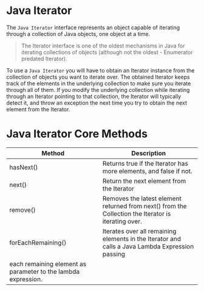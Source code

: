 # Java Iterator

The `Java Iterator` interface represents an object capable of iterating through a collection of Java objects, one object
at a time.

> The Iterator interface is one of the oldest mechanisms in Java for iterating collections of objects (although not the
> oldest - Enumerator predated Iterator).

To use a `Java Iterator` you will have to obtain an Iterator instance from the collection of objects you want to iterate
over.
The obtained Iterator keeps track of the elements in the underlying collection to make sure you iterate through all of
them.
If you modify the underlying collection while iterating through an Iterator pointing to that collection,
the Iterator will typically detect it, and throw an exception the next time you try to obtain the next element from the
Iterator.

# Java Iterator Core Methods

| Method | Description |
|-|-|
| hasNext() | Returns true if the Iterator has more elements, and false if not. |
| next() | Return the next element from the Iterator |
| remove() | Removes the latest element returned from next() from the Collection the Iterator is iterating over. |
| forEachRemaining() | Iterates over all remaining elements in the Iterator and calls a Java Lambda Expression passing
each remaining element as parameter to the lambda expression. |
	
	
	
